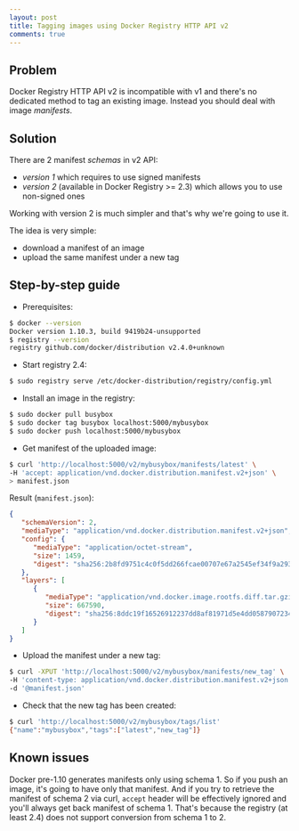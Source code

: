```yaml
---
layout: post
title: Tagging images using Docker Registry HTTP API v2
comments: true
---
```


## Problem

Docker Registry HTTP API v2 is incompatible with v1 and there's no dedicated method to tag an existing image. Instead you should deal with image _manifests_.

## Solution

There are 2 manifest _schemas_ in v2 API:

- _version 1_ which requires to use signed manifests
- _version 2_ (available in Docker Registry >= 2.3) which allows you to use non-signed ones

Working with version 2 is much simpler and that's why we're going to use it.

The idea is very simple:
- download a manifest of an image
- upload the same manifest under a new tag

## Step-by-step guide

- Prerequisites:

```sh
$ docker --version
Docker version 1.10.3, build 9419b24-unsupported
$ registry --version
registry github.com/docker/distribution v2.4.0+unknown
```

- Start registry 2.4:

```sh
$ sudo registry serve /etc/docker-distribution/registry/config.yml
```

- Install an image in the registry:

```sh
$ sudo docker pull busybox
$ sudo docker tag busybox localhost:5000/mybusybox
$ sudo docker push localhost:5000/mybusybox
```

- Get manifest of the uploaded image:

```sh
$ curl 'http://localhost:5000/v2/mybusybox/manifests/latest' \
-H 'accept: application/vnd.docker.distribution.manifest.v2+json' \
> manifest.json
```
Result (`manifest.json`):

```json
{
   "schemaVersion": 2,
   "mediaType": "application/vnd.docker.distribution.manifest.v2+json",
   "config": {
      "mediaType": "application/octet-stream",
      "size": 1459,
      "digest": "sha256:2b8fd9751c4c0f5dd266fcae00707e67a2545ef34f9a29354585f93dac906749"
   },
   "layers": [
      {
         "mediaType": "application/vnd.docker.image.rootfs.diff.tar.gzip",
         "size": 667590,
         "digest": "sha256:8ddc19f16526912237dd8af81971d5e4dd0587907234be2b83e249518d5b673f"
      }
   ]
}
```

- Upload the manifest under a new tag:

```sh
$ curl -XPUT 'http://localhost:5000/v2/mybusybox/manifests/new_tag' \
-H 'content-type: application/vnd.docker.distribution.manifest.v2+json' \
-d '@manifest.json'
```

- Check that the new tag has been created:

```sh
$ curl 'http://localhost:5000/v2/mybusybox/tags/list'
{"name":"mybusybox","tags":["latest","new_tag"]}
```

## Known issues

Docker pre-1.10 generates manifests only using schema 1. So if you push an image, it's going to have only that manifest. And if you try to retrieve the manifest of schema 2 via curl, `accept` header will be effectively ignored and you'll always get back manifest of schema 1. That's because the registry (at least 2.4) does not support conversion from schema 1 to 2.
